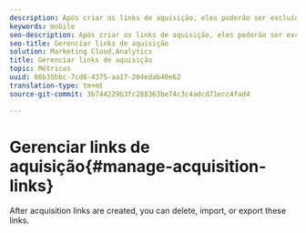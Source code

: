 ```yaml
---
description: Após criar os links de aquisição, eles poderão ser excluídos, importados ou exportados.
keywords: mobile
seo-description: Após criar os links de aquisição, eles poderão ser excluídos, importados ou exportados.
seo-title: Gerenciar links de aquisição
solution: Marketing Cloud,Analytics
title: Gerenciar links de aquisição
topic: Métricas
uuid: 06b35bbc-7cd6-4375-aa17-204edab40e62
translation-type: tm+mt
source-git-commit: 3b744229b3fc288363be74c3c4adcd71ecc4fad4

---
```



# Gerenciar links de aquisição{#manage-acquisition-links}

After acquisition links are created, you can delete, import, or export these links.